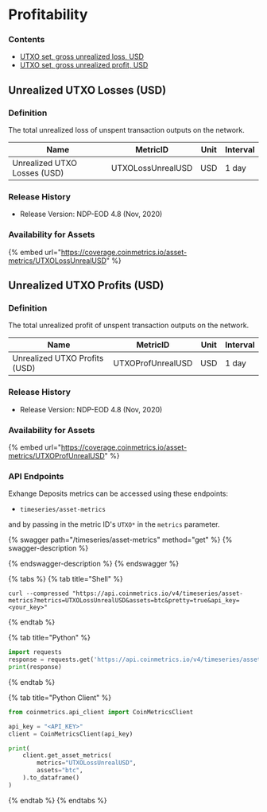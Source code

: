 # Profitability

### Contents

* [UTXO set, gross unrealized loss, USD](profitability-1.md#unrealized-utxo-losses-usd)
* [UTXO set, gross unrealized profit, USD](profitability-1.md#unrealized-utxo-profits-usd)

## Unrealized UTXO Losses (USD)

### Definition

The total unrealized loss of unspent transaction outputs on the network.

| Name                         | MetricID          | Unit | Interval |
| ---------------------------- | ----------------- | ---- | -------- |
| Unrealized UTXO Losses (USD) | UTXOLossUnrealUSD | USD  | 1 day    |

### Release History

* Release Version: NDP-EOD 4.8 (Nov, 2020)

### Availability for Assets

{% embed url="https://coverage.coinmetrics.io/asset-metrics/UTXOLossUnrealUSD" %}

## Unrealized UTXO Profits (USD)

### Definition

The total unrealized profit of unspent transaction outputs on the network.

| Name                          | MetricID          | Unit | Interval |
| ----------------------------- | ----------------- | ---- | -------- |
| Unrealized UTXO Profits (USD) | UTXOProfUnrealUSD | USD  | 1 day    |

### Release History

* Release Version: NDP-EOD 4.8 (Nov, 2020)

### Availability for Assets

{% embed url="https://coverage.coinmetrics.io/asset-metrics/UTXOProfUnrealUSD" %}

### API Endpoints

Exhange Deposits metrics can be accessed using these endpoints:

* `timeseries/asset-metrics`

and by passing in the metric ID's `UTXO*` in the `metrics` parameter.

{% swagger path="/timeseries/asset-metrics" method="get" %}
{% swagger-description %}

{% endswagger-description %}
{% endswagger %}

{% tabs %}
{% tab title="Shell" %}
```shell
curl --compressed "https://api.coinmetrics.io/v4/timeseries/asset-metrics?metrics=UTXOLossUnrealUSD&assets=btc&pretty=true&api_key=<your_key>"
```
{% endtab %}

{% tab title="Python" %}
```python
import requests
response = requests.get('https://api.coinmetrics.io/v4/timeseries/asset-metrics?metrics=UTXOLossUnrealUSD&assets=btc&pretty=true&api_key=<your_key>').json()
print(response)
```
{% endtab %}

{% tab title="Python Client" %}
```python
from coinmetrics.api_client import CoinMetricsClient

api_key = "<API_KEY>"
client = CoinMetricsClient(api_key)

print(
    client.get_asset_metrics(
        metrics="UTXOLossUnrealUSD", 
        assets="btc",
    ).to_dataframe()
)
```
{% endtab %}
{% endtabs %}

